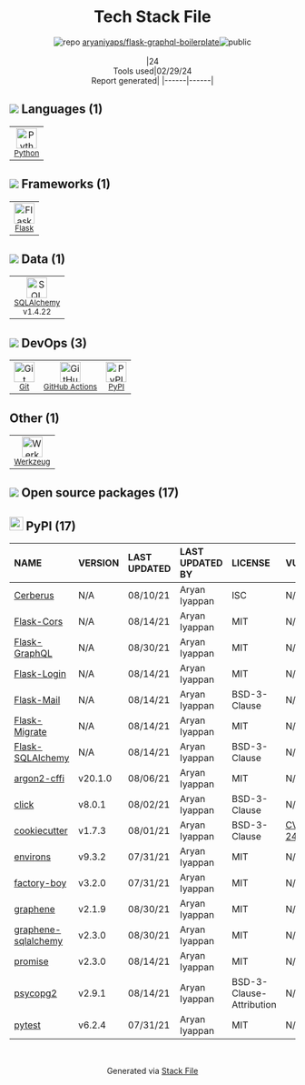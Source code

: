 <!--
&lt;--- Readme.md Snippet without images Start ---&gt;
## Tech Stack
aryaniyaps/flask-graphql-boilerplate is built on the following main stack:

- [Python](https://www.python.org) – Languages
- [Flask](http://flask.pocoo.org/) – Microframeworks (Backend)
- [SQLAlchemy](http://www.sqlalchemy.org/) – Object Relational Mapper (ORM)
- [GitHub Actions](https://github.com/features/actions) – Continuous Integration

Full tech stack [here](/techstack.md)

&lt;--- Readme.md Snippet without images End ---&gt;

&lt;--- Readme.md Snippet with images Start ---&gt;
## Tech Stack
aryaniyaps/flask-graphql-boilerplate is built on the following main stack:

- <img width='25' height='25' src='https://img.stackshare.io/service/993/pUBY5pVj.png' alt='Python'/> [Python](https://www.python.org) – Languages
- <img width='25' height='25' src='https://img.stackshare.io/service/1001/default_6d109315b60108628b7cd3e159b84645c31ef0e2.png' alt='Flask'/> [Flask](http://flask.pocoo.org/) – Microframeworks (Backend)
- <img width='25' height='25' src='https://img.stackshare.io/service/1839/q5uAkmy7.png' alt='SQLAlchemy'/> [SQLAlchemy](http://www.sqlalchemy.org/) – Object Relational Mapper (ORM)
- <img width='25' height='25' src='https://img.stackshare.io/service/11563/actions.png' alt='GitHub Actions'/> [GitHub Actions](https://github.com/features/actions) – Continuous Integration

Full tech stack [here](/techstack.md)

&lt;--- Readme.md Snippet with images End ---&gt;
-->
<div align="center">

# Tech Stack File
![](https://img.stackshare.io/repo.svg "repo") [aryaniyaps/flask-graphql-boilerplate](https://github.com/aryaniyaps/flask-graphql-boilerplate)![](https://img.stackshare.io/public_badge.svg "public")
<br/><br/>
|24<br/>Tools used|02/29/24 <br/>Report generated|
|------|------|
</div>

## <img src='https://img.stackshare.io/languages.svg'/> Languages (1)
<table><tr>
  <td align='center'>
  <img width='36' height='36' src='https://img.stackshare.io/service/993/pUBY5pVj.png' alt='Python'>
  <br>
  <sub><a href="https://www.python.org">Python</a></sub>
  <br>
  <sub></sub>
</td>

</tr>
</table>

## <img src='https://img.stackshare.io/frameworks.svg'/> Frameworks (1)
<table><tr>
  <td align='center'>
  <img width='36' height='36' src='https://img.stackshare.io/service/1001/default_6d109315b60108628b7cd3e159b84645c31ef0e2.png' alt='Flask'>
  <br>
  <sub><a href="http://flask.pocoo.org/">Flask</a></sub>
  <br>
  <sub></sub>
</td>

</tr>
</table>

## <img src='https://img.stackshare.io/databases.svg'/> Data (1)
<table><tr>
  <td align='center'>
  <img width='36' height='36' src='https://img.stackshare.io/service/1839/q5uAkmy7.png' alt='SQLAlchemy'>
  <br>
  <sub><a href="http://www.sqlalchemy.org/">SQLAlchemy</a></sub>
  <br>
  <sub>v1.4.22</sub>
</td>

</tr>
</table>

## <img src='https://img.stackshare.io/devops.svg'/> DevOps (3)
<table><tr>
  <td align='center'>
  <img width='36' height='36' src='https://img.stackshare.io/service/1046/git.png' alt='Git'>
  <br>
  <sub><a href="http://git-scm.com/">Git</a></sub>
  <br>
  <sub></sub>
</td>

<td align='center'>
  <img width='36' height='36' src='https://img.stackshare.io/service/11563/actions.png' alt='GitHub Actions'>
  <br>
  <sub><a href="https://github.com/features/actions">GitHub Actions</a></sub>
  <br>
  <sub></sub>
</td>

<td align='center'>
  <img width='36' height='36' src='https://img.stackshare.io/service/12572/-RIWgodF_400x400.jpg' alt='PyPI'>
  <br>
  <sub><a href="https://pypi.org/">PyPI</a></sub>
  <br>
  <sub></sub>
</td>

</tr>
</table>

## Other (1)
<table><tr>
  <td align='center'>
  <img width='36' height='36' src='https://img.stackshare.io/service/11076/iwoLyNPI_normal.jpg' alt='Werkzeug'>
  <br>
  <sub><a href="https://palletsprojects.com/p/werkzeug/">Werkzeug</a></sub>
  <br>
  <sub></sub>
</td>

</tr>
</table>


## <img src='https://img.stackshare.io/group.svg' /> Open source packages (17)</h2>

## <img width='24' height='24' src='https://img.stackshare.io/service/12572/-RIWgodF_400x400.jpg'/> PyPI (17)

|NAME|VERSION|LAST UPDATED|LAST UPDATED BY|LICENSE|VULNERABILITIES|
|:------|:------|:------|:------|:------|:------|
|[Cerberus](https://pypi.org/project/Cerberus)|N/A|08/10/21|Aryan Iyappan |ISC|N/A|
|[Flask-Cors](https://pypi.org/project/Flask-Cors)|N/A|08/14/21|Aryan Iyappan |MIT|N/A|
|[Flask-GraphQL](https://pypi.org/project/Flask-GraphQL)|N/A|08/30/21|Aryan Iyappan |MIT|N/A|
|[Flask-Login](https://pypi.org/project/Flask-Login)|N/A|08/14/21|Aryan Iyappan |MIT|N/A|
|[Flask-Mail](https://pypi.org/project/Flask-Mail)|N/A|08/14/21|Aryan Iyappan |BSD-3-Clause|N/A|
|[Flask-Migrate](https://pypi.org/project/Flask-Migrate)|N/A|08/14/21|Aryan Iyappan |MIT|N/A|
|[Flask-SQLAlchemy](https://pypi.org/project/Flask-SQLAlchemy)|N/A|08/14/21|Aryan Iyappan |BSD-3-Clause|N/A|
|[argon2-cffi](https://pypi.org/project/argon2-cffi)|v20.1.0|08/06/21|Aryan Iyappan |MIT|N/A|
|[click](https://pypi.org/project/click)|v8.0.1|08/02/21|Aryan Iyappan |BSD-3-Clause|N/A|
|[cookiecutter](https://pypi.org/project/cookiecutter)|v1.7.3|08/01/21|Aryan Iyappan |BSD-3-Clause|[CVE-2022-24065](https://github.com/advisories/GHSA-f4q6-9qm4-h8j4) (High)|
|[environs](https://pypi.org/project/environs)|v9.3.2|07/31/21|Aryan Iyappan |MIT|N/A|
|[factory-boy](https://pypi.org/project/factory-boy)|v3.2.0|07/31/21|Aryan Iyappan |MIT|N/A|
|[graphene](https://pypi.org/project/graphene)|v2.1.9|08/30/21|Aryan Iyappan |MIT|N/A|
|[graphene-sqlalchemy](https://pypi.org/project/graphene-sqlalchemy)|v2.3.0|08/30/21|Aryan Iyappan |MIT|N/A|
|[promise](https://pypi.org/project/promise)|v2.3.0|08/14/21|Aryan Iyappan |MIT|N/A|
|[psycopg2](https://pypi.org/project/psycopg2)|v2.9.1|08/14/21|Aryan Iyappan |BSD-3-Clause-Attribution|N/A|
|[pytest](https://pypi.org/project/pytest)|v6.2.4|07/31/21|Aryan Iyappan |MIT|N/A|

<br/>
<div align='center'>

Generated via [Stack File](https://github.com/marketplace/stack-file)
